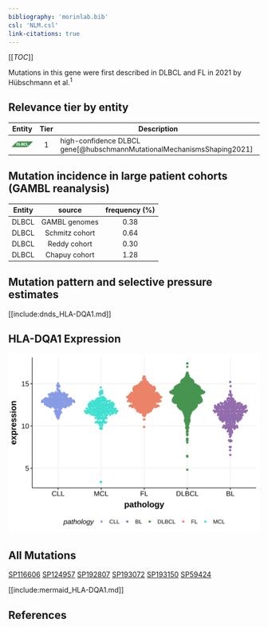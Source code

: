 ```yaml
---
bibliography: 'morinlab.bib'
csl: 'NLM.csl'
link-citations: true
---
```

[[_TOC_]]

Mutations in this gene were first described in DLBCL and FL in 2021 by Hübschmann et al.<sup>1</sup>



## Relevance tier by entity

|Entity|Tier|Description               |
|:------:|:----:|--------------------------|
|![DLBCL](images/icons/DLBCL_tier1.png) |1   |high-confidence DLBCL gene[@hubschmannMutationalMechanismsShaping2021]|

## Mutation incidence in large patient cohorts (GAMBL reanalysis)

|Entity|source        |frequency (%)|
|:------:|:--------------:|:-------------:|
|DLBCL |GAMBL genomes |0.38         |
|DLBCL |Schmitz cohort|0.64         |
|DLBCL |Reddy cohort  |0.30         |
|DLBCL |Chapuy cohort |1.28         |

## Mutation pattern and selective pressure estimates

[[include:dnds_HLA-DQA1.md]]



## HLA-DQA1 Expression
![](images/gene_expression/HLA-DQA1_by_pathology.svg)


## All Mutations

[SP116606](https://www.bcgsc.ca/downloads/morinlab/GAMBL/MALY/SP116606.html)
[SP124957](https://www.bcgsc.ca/downloads/morinlab/GAMBL/MALY/SP124957.html)
[SP192807](https://www.bcgsc.ca/downloads/morinlab/GAMBL/MALY/SP192807.html)
[SP193072](https://www.bcgsc.ca/downloads/morinlab/GAMBL/MALY/SP193072.html)
[SP193150](https://www.bcgsc.ca/downloads/morinlab/GAMBL/MALY/SP193150.html)
[SP59424](https://www.bcgsc.ca/downloads/morinlab/GAMBL/MALY/SP59424.html)

[[include:mermaid_HLA-DQA1.md]]

## References



<!-- FLAGGED FOR TIER 2 -->
<!-- ORPHANED -->
<!-- ORIGIN: hubschmannMutationalMechanismsShaping2021b -->
<!-- DLBCL: hubschmannMutationalMechanismsShaping2021b -->
